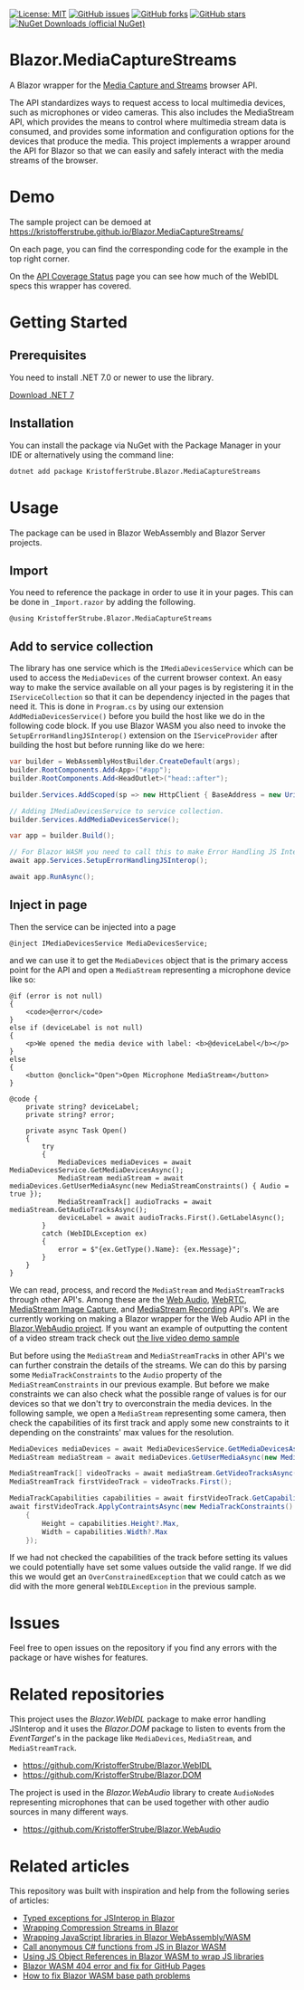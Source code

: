 [![License: MIT](https://img.shields.io/badge/License-MIT-yellow.svg)](/LICENSE.md)
[![GitHub issues](https://img.shields.io/github/issues/KristofferStrube/Blazor.MediaCaptureStreams)](https://github.com/KristofferStrube/Blazor.MediaCaptureStreams/issues)
[![GitHub forks](https://img.shields.io/github/forks/KristofferStrube/Blazor.MediaCaptureStreams)](https://github.com/KristofferStrube/Blazor.MediaCaptureStreams/network/members)
[![GitHub stars](https://img.shields.io/github/stars/KristofferStrube/Blazor.MediaCaptureStreams)](https://github.com/KristofferStrube/Blazor.MediaCaptureStreams/stargazers)
[![NuGet Downloads (official NuGet)](https://img.shields.io/nuget/dt/KristofferStrube.Blazor.MediaCaptureStreams?label=NuGet%20Downloads)](https://www.nuget.org/packages/KristofferStrube.Blazor.MediaCaptureStreams/)

# Blazor.MediaCaptureStreams
A Blazor wrapper for the [Media Capture and Streams](https://www.w3.org/TR/mediacapture-streams/) browser API.

The API standardizes ways to request access to local multimedia devices, such as microphones or video cameras. This also includes the MediaStream API, which provides the means to control where multimedia stream data is consumed, and provides some information and configuration options for the devices that produce the media. This project implements a wrapper around the API for Blazor so that we can easily and safely interact with the media streams of the browser.

# Demo
The sample project can be demoed at https://kristofferstrube.github.io/Blazor.MediaCaptureStreams/

On each page, you can find the corresponding code for the example in the top right corner.

On the [API Coverage Status](https://kristofferstrube.github.io/Blazor.MediaCaptureStreams/Status) page you can see how much of the WebIDL specs this wrapper has covered.

# Getting Started
## Prerequisites
You need to install .NET 7.0 or newer to use the library.

[Download .NET 7](https://dotnet.microsoft.com/download/dotnet/7.0)

## Installation
You can install the package via NuGet with the Package Manager in your IDE or alternatively using the command line:
```bash
dotnet add package KristofferStrube.Blazor.MediaCaptureStreams
```

# Usage
The package can be used in Blazor WebAssembly and Blazor Server projects.
## Import
You need to reference the package in order to use it in your pages. This can be done in `_Import.razor` by adding the following.
```razor
@using KristofferStrube.Blazor.MediaCaptureStreams
```

## Add to service collection
The library has one service which is the `IMediaDevicesService` which can be used to access the `MediaDevices` of the current browser context. An easy way to make the service available on all your pages is by registering it in the `IServiceCollection` so that it can be dependency injected in the pages that need it. This is done in `Program.cs` by using our extension `AddMediaDevicesService()` before you build the host like we do in the following code block. If you use Blazor WASM you also need to invoke the `SetupErrorHandlingJSInterop()` extension on the `IServiceProvider` after building the host but before running like do we here:
```csharp
var builder = WebAssemblyHostBuilder.CreateDefault(args);
builder.RootComponents.Add<App>("#app");
builder.RootComponents.Add<HeadOutlet>("head::after");

builder.Services.AddScoped(sp => new HttpClient { BaseAddress = new Uri(builder.HostEnvironment.BaseAddress) });

// Adding IMediaDevicesService to service collection.
builder.Services.AddMediaDevicesService();

var app = builder.Build();

// For Blazor WASM you need to call this to make Error Handling JS Interop.
await app.Services.SetupErrorHandlingJSInterop();

await app.RunAsync();
```

## Inject in page
Then the service can be injected into a page
```razor
@inject IMediaDevicesService MediaDevicesService;
```
and we can use it to get the `MediaDevices` object that is the primary access point for the API and open a `MediaStream` representing a microphone device like so:
```razor
@if (error is not null)
{
    <code>@error</code>
}
else if (deviceLabel is not null)
{
    <p>We opened the media device with label: <b>@deviceLabel</b></p>
}
else
{
    <button @onclick="Open">Open Microphone MediaStream</button>
}

@code {
    private string? deviceLabel;
    private string? error;

    private async Task Open()
    {
        try
        {
            MediaDevices mediaDevices = await MediaDevicesService.GetMediaDevicesAsync();
            MediaStream mediaStream = await mediaDevices.GetUserMediaAsync(new MediaStreamConstraints() { Audio = true });
            MediaStreamTrack[] audioTracks = await mediaStream.GetAudioTracksAsync();
            deviceLabel = await audioTracks.First().GetLabelAsync();
        }
        catch (WebIDLException ex)
        {
            error = $"{ex.GetType().Name}: {ex.Message}";
        }
    }
}
```
We can read, process, and record the `MediaStream` and `MediaStreamTrack`s through other API's. Among these are the [Web Audio](https://www.w3.org/TR/webaudio/), [WebRTC](https://www.w3.org/TR/webrtc/), [MediaStream Image Capture](https://www.w3.org/TR/image-capture/), and [MediaStream Recording](https://www.w3.org/TR/mediastream-recording/) API's. We are currently working on making a Blazor wrapper for the Web Audio API in the [Blazor.WebAudio project](https://github.com/KristofferStrube/Blazor.WebAudio). If you want an example of outputting the content of a video stream track check out [the live video demo sample](https://kristofferstrube.github.io/Blazor.MediaCaptureStreams/Video)

But before using the `MediaStream` and `MediaStreamTrack`s in other API's we can further constrain the details of the streams. We can do this by parsing some `MediaTrackConstraints` to the `Audio` property of the `MediaStreamConstraints` in our previous example. But before we make constraints we can also check what the possible range of values is for our devices so that we don't try to overconstrain the media devices. In the following sample, we open a `MediaStream` representing some camera, then check the capabilities of its first track and apply some new constraints to it depending on the constraints' max values for the resolution.

```csharp
MediaDevices mediaDevices = await MediaDevicesService.GetMediaDevicesAsync();
MediaStream mediaStream = await mediaDevices.GetUserMediaAsync(new MediaStreamConstraints() { Video = true });

MediaStreamTrack[] videoTracks = await mediaStream.GetVideoTracksAsync();
MediaStreamTrack firstVideoTrack = videoTracks.First();

MediaTrackCapabilities capabilities = await firstVideoTrack.GetCapabilitiesAsync();
await firstVideoTrack.ApplyContraintsAsync(new MediaTrackConstraints()
    {
        Height = capabilities.Height?.Max,
        Width = capabilities.Width?.Max
    });
```

If we had not checked the capabilities of the track before setting its values we could potentially have set some values outside the valid range. If we did this we would get an `OverConstrainedException` that we could catch as we did with the more general `WebIDLException` in the previous sample.

# Issues
Feel free to open issues on the repository if you find any errors with the package or have wishes for features.

# Related repositories
This project uses the *Blazor.WebIDL* package to make error handling JSInterop and it uses the *Blazor.DOM* package to listen to events from the *EventTarget*'s in the package like `MediaDevices`, `MediaStream`, and `MediaStreamTrack`.
- https://github.com/KristofferStrube/Blazor.WebIDL
- https://github.com/KristofferStrube/Blazor.DOM

The project is used in the *Blazor.WebAudio* library to create `AudioNode`s representing microphones that can be used together with other audio sources in many different ways.
- https://github.com/KristofferStrube/Blazor.WebAudio


# Related articles
This repository was built with inspiration and help from the following series of articles:

- [Typed exceptions for JSInterop in Blazor](https://kristoffer-strube.dk/post/typed-exceptions-for-jsinterop-in-blazor/)
- [Wrapping Compression Streams in Blazor](https://kristoffer-strube.dk/post/wrapping-compression-streams-in-blazor/)
- [Wrapping JavaScript libraries in Blazor WebAssembly/WASM](https://blog.elmah.io/wrapping-javascript-libraries-in-blazor-webassembly-wasm/)
- [Call anonymous C# functions from JS in Blazor WASM](https://blog.elmah.io/call-anonymous-c-functions-from-js-in-blazor-wasm/)
- [Using JS Object References in Blazor WASM to wrap JS libraries](https://blog.elmah.io/using-js-object-references-in-blazor-wasm-to-wrap-js-libraries/)
- [Blazor WASM 404 error and fix for GitHub Pages](https://blog.elmah.io/blazor-wasm-404-error-and-fix-for-github-pages/)
- [How to fix Blazor WASM base path problems](https://blog.elmah.io/how-to-fix-blazor-wasm-base-path-problems/)

